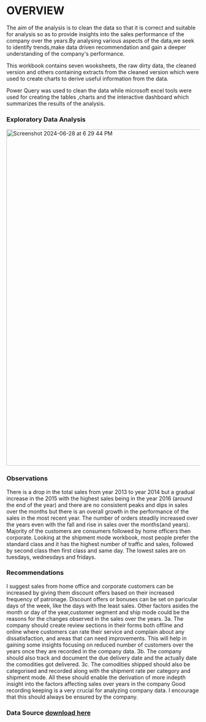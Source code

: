 # OVERVIEW
The aim of the analysis is to clean the data so that it is correct and suitable for analysis so as to provide insights into the sales performance of the company over the years.By analysing various aspects of the data,we seek to identify trends,make data driven recommendation and gain a deeper understanding of the company's performance.

This workbook contains seven wooksheets, the raw dirty data, the cleaned version and others containing extracts from the cleaned version which were used to create charts to derive useful information from the data.

Power Query was used to clean the data while microsoft excel tools were used for creating the tables ,charts and the interactive dashboard which summarizes the results of the analysis.

### Exploratory Data Analysis

<img width="878" alt="Screenshot 2024-06-28 at 6 29 44 PM" src="https://github.com/ishampho/sales-data-of-a-logistics-ship-company/assets/76577129/d5056606-e8bd-4c81-84de-782eaba8bba4">

### Observations
There is a drop in the total sales from year 2013 to year 2014 but a gradual increase in the 2015 with the highest sales being in the year 2016 (around the end of the year) and there are no consistent peaks and dips in sales over the months but there is an overall growth in the performance of the sales in the most recent year. The number of orders steadily increased over the years even with the fall and rise in sales over the months(and years).
Majority of the customers are consumers followed by home officers then corporate.
Looking at the shipment mode workbook, most people prefer the standard class and it has the highest number of traffic and sales, followed by second class then first class and same day.
The lowest sales are on tuesdays, wednesdays and fridays.
### Recommendations
I suggest sales from home office and corporate customers can be increased by giving them discount offers based on their increased frequency of patronage.
Discount offers or bonuses can be set on paricular days of the week, like the days with the least sales.
Other factors asides the month or day of the year,customer segment and ship mode could be the reasons for the changes observed in the sales over the years. 3a. The company should create review sections in their forms both offline and online where customers can rate their service and complain about any dissatisfaction, and areas that can need improvements. This will help in gaining some insights focusing on reduced number of customers over the years once they are recorded in the company data. 3b. The company should also track and document the due delivery date and the actually date the comodities got delivered. 3c. The comodities shipped should also be categorised and recorded along with the shipment rate per category and shipment mode. All these should enable the derivation of more indepth insight into the factors affecting sales over years in the company
Good recording keeping is a very crucial for analyzing company data. I encourage that this should always be ensured by the company.

### Data Source [download here](https://foresightbi.com.ng/microsoft-power-bi/dirty-data-samples-to-practice-on/)

